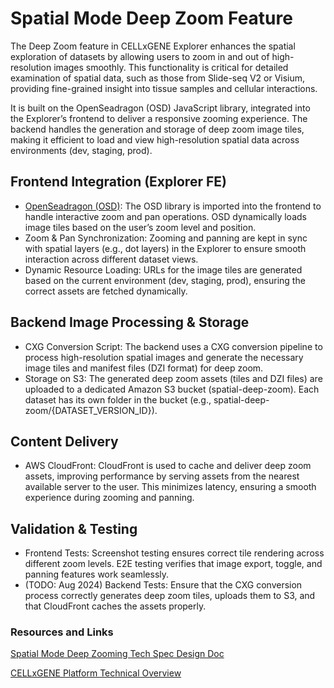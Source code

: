 # Spatial Mode Deep Zoom Feature

The Deep Zoom feature in CELLxGENE Explorer enhances the spatial exploration of datasets by allowing users to zoom in and out of high-resolution images smoothly. This functionality is critical for detailed examination of spatial data, such as those from Slide-seq V2 or Visium, providing fine-grained insight into tissue samples and cellular interactions.

It is built on the OpenSeadragon (OSD) JavaScript library, integrated into the Explorer’s frontend to deliver a responsive zooming experience. The backend handles the generation and storage of deep zoom image tiles, making it efficient to load and view high-resolution spatial data across environments (dev, staging, prod).

## Frontend Integration (Explorer FE)

- [OpenSeadragon (OSD)](https://openseadragon.github.io/): The OSD library is imported into the frontend to handle interactive zoom and pan operations. OSD dynamically loads image tiles based on the user’s zoom level and position.
- Zoom & Pan Synchronization: Zooming and panning are kept in sync with spatial layers (e.g., dot layers) in the Explorer to ensure smooth interaction across different dataset views.
- Dynamic Resource Loading: URLs for the image tiles are generated based on the current environment (dev, staging, prod), ensuring the correct assets are fetched dynamically.

## Backend Image Processing & Storage

- CXG Conversion Script: The backend uses a CXG conversion pipeline to process high-resolution spatial images and generate the necessary image tiles and manifest files (DZI format) for deep zoom.
- Storage on S3: The generated deep zoom assets (tiles and DZI files) are uploaded to a dedicated Amazon S3 bucket (spatial-deep-zoom). Each dataset has its own folder in the bucket (e.g., spatial-deep-zoom/{DATASET_VERSION_ID}).

## Content Delivery

- AWS CloudFront: CloudFront is used to cache and deliver deep zoom assets, improving performance by serving assets from the nearest available server to the user. This minimizes latency, ensuring a smooth experience during zooming and panning.

## Validation & Testing

- Frontend Tests: Screenshot testing ensures correct tile rendering across different zoom levels. E2E testing verifies that image export, toggle, and panning features work seamlessly.
- (TODO: Aug 2024) Backend Tests: Ensure that the CXG conversion process correctly generates deep zoom tiles, uploads them to S3, and that CloudFront caches the assets properly.

### Resources and Links

[Spatial Mode Deep Zooming Tech Spec Design Doc](https://docs.google.com/document/d/1Jp5ePtAk6uXYZjY8XVkdfr0jf1IG0MJj8H_clPuRdFY)

[CELLxGENE Platform Technical Overview](https://docs.google.com/document/d/19IZbojtc7eofV75NnL5C6fCgBJB13KIswWNOn12xAa0)

